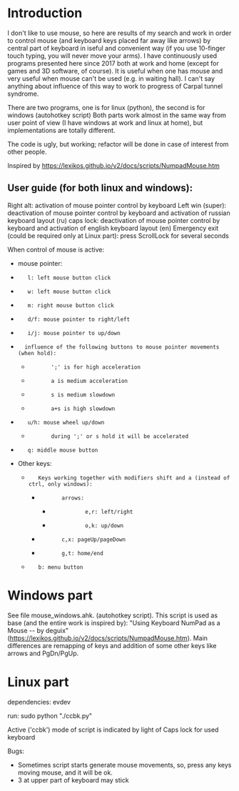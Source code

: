 # Introduction
I don't like to use mouse, so here are results of my search and work in order to control mouse (and keyboard keys placed far away like arrows) by central part of keyboard in iseful and convenient way (if you use 10-finger touch typing, you will never move your arms). I have continuously used programs presented here since 2017 both at work and home (except for games and 3D software, of course). It is useful when one has mouse and very useful when mouse can't be used (e.g. in waiting hall). I can't say anything about influence of this way to work to progress of Carpal tunnel syndrome.

There are two programs, one is for linux (python), the second is for windows (autohotkey script)
Both parts work almost in the same way from user point of view (I have windows at work and linux at home), but implementations are totally different.


The code is ugly, but working; refactor will be done in case of interest from other people.

Inspired by https://lexikos.github.io/v2/docs/scripts/NumpadMouse.htm

## User guide (for both linux and windows):
Right alt: activation of mouse pointer control by keyboard
Left win (super): deactivation of mouse pointer control by keyboard and activation of russian keyboard layout (ru)
caps lock: deactivation of mouse pointer control by keyboard and activation of english keyboard layout (en)
Emergency exit (could be required only at Linux part): press ScrollLock for several seconds

When control of mouse is active:
-    mouse pointer:
  -        l: left mouse button click
  -        w: left mouse button click
  -        m: right mouse button click
  -        d/f: mouse pointer to right/left
  -        i/j: mouse pointer to up/down
  -       influence of the following buttons to mouse pointer movements (when hold):
    -            ';' is for high acceleration
    -            a is medium acceleration
    -            s is medium slowdown
    -            a+s is high slowdown
  -        u/h: mouse wheel up/down
    -            during ';' or s hold it will be accelerated
  -        q: middle mouse button
- Other keys:
  -        Keys working together with modifiers shift and a (instead of ctrl, only windows):
    -            arrows:
      -                e,r: left/right
      -                o,k: up/down
    -            c,x: pageUp/pageDown
    -            g,t: home/end
  -        b: menu button
    

# Windows part

See file mouse_windows.ahk. (autohotkey script).
This script is used as base (and the entire work is inspired by): "Using Keyboard NumPad as a Mouse -- by deguix" (https://lexikos.github.io/v2/docs/scripts/NumpadMouse.htm). Main differences are remapping of keys and addition of some other keys like arrows and PgDn/PgUp.

# Linux part


dependencies: evdev

run: sudo python "./ccbk.py"


Active ('ccbk') mode of script is indicated by light of Caps lock for used keyboard


Bugs:
- Sometimes script starts generate mouse movements, so, press any keys moving mouse, and it will be ok.
- 3 at upper part of keyboard may stick


            
